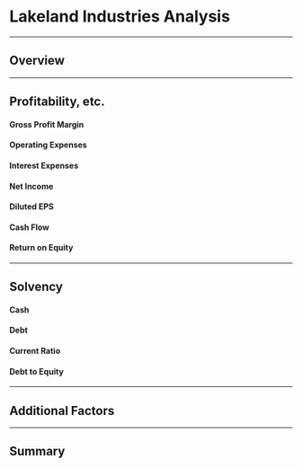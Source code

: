 # Lakeland Industries Analysis
---
## Overview

---
## Profitability, etc.

#### Gross Profit Margin

#### Operating Expenses

#### Interest Expenses

#### Net Income

#### Diluted EPS

#### Cash Flow

#### Return on Equity

---
## Solvency

#### Cash

#### Debt

#### Current Ratio

#### Debt to Equity

---
## Additional Factors

---
## Summary
